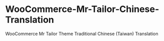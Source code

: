 # WooCommerce-Mr-Tailor-Chinese-Translation
WooCommerce Mr Tailor Theme Traditional Chinese (Taiwan) Translation

